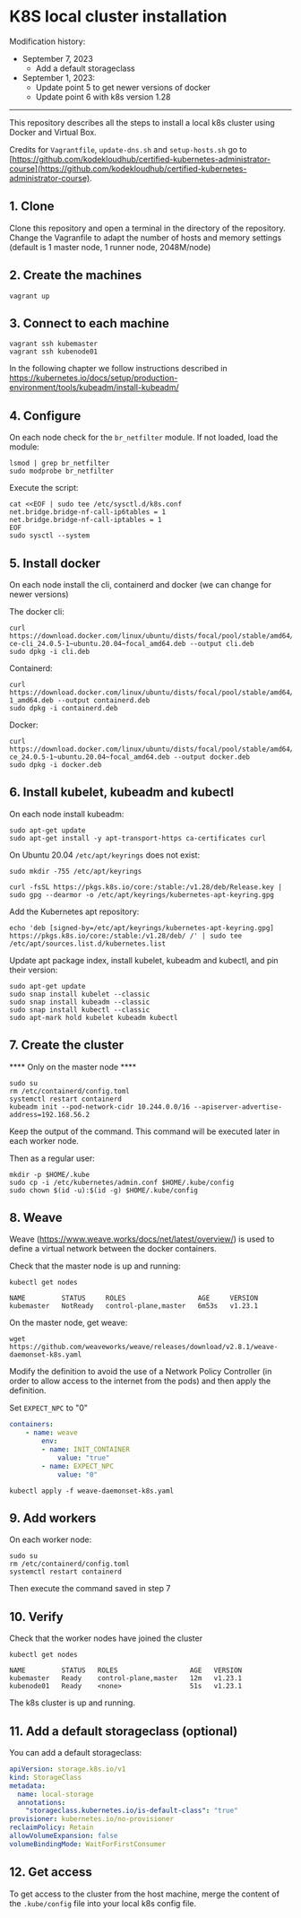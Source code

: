 # K8S local cluster installation

Modification history:
- September 7, 2023
    - Add a default storageclass
- September 1, 2023: 
    - Update point 5 to get newer versions of docker
    - Update point 6 with k8s version 1.28   
***
This repository describes all the steps to install a local k8s cluster using Docker and Virtual Box.

Credits for `Vagrantfile`, `update-dns.sh` and `setup-hosts.sh` go to [https://github.com/kodekloudhub/certified-kubernetes-administrator-course](https://github.com/kodekloudhub/certified-kubernetes-administrator-course).


## 1. Clone

Clone this repository and open a terminal in the directory of the repository.   
Change the Vagranfile to adapt the number of hosts and memory settings (default is 1 master node, 1 runner node, 2048M/node)

## 2.  Create the machines

```
vagrant up
```

## 3.  Connect to each machine

```
vagrant ssh kubemaster
vagrant ssh kubenode01
```

In the following chapter we follow instructions described in https://kubernetes.io/docs/setup/production-environment/tools/kubeadm/install-kubeadm/


## 4.  Configure

On each node check for the `br_netfilter` module. If not loaded, load the module:
```
lsmod | grep br_netfilter
sudo modprobe br_netfilter
```
Execute the script:
```
cat <<EOF | sudo tee /etc/sysctl.d/k8s.conf
net.bridge.bridge-nf-call-ip6tables = 1
net.bridge.bridge-nf-call-iptables = 1
EOF
sudo sysctl --system
```

## 5.  Install docker 

On each node install the cli, containerd and docker (we can change for newer versions)

The docker cli:
```
curl https://download.docker.com/linux/ubuntu/dists/focal/pool/stable/amd64/docker-ce-cli_24.0.5-1~ubuntu.20.04~focal_amd64.deb --output cli.deb
sudo dpkg -i cli.deb
```

Containerd:
```
curl https://download.docker.com/linux/ubuntu/dists/focal/pool/stable/amd64/containerd.io_1.6.9-1_amd64.deb --output containerd.deb
sudo dpkg -i containerd.deb
```

Docker:
```
curl https://download.docker.com/linux/ubuntu/dists/focal/pool/stable/amd64/docker-ce_24.0.5-1~ubuntu.20.04~focal_amd64.deb --output docker.deb
sudo dpkg -i docker.deb 
```

## 6. Install kubelet, kubeadm and kubectl

On each node install kubeadm:
```
sudo apt-get update
sudo apt-get install -y apt-transport-https ca-certificates curl
```

On Ubuntu 20.04 `/etc/apt/keyrings` does not exist:
```
sudo mkdir -755 /etc/apt/keyrings
```

```
curl -fsSL https://pkgs.k8s.io/core:/stable:/v1.28/deb/Release.key | sudo gpg --dearmor -o /etc/apt/keyrings/kubernetes-apt-keyring.gpg
```



Add the Kubernetes apt repository:
```
echo 'deb [signed-by=/etc/apt/keyrings/kubernetes-apt-keyring.gpg] https://pkgs.k8s.io/core:/stable:/v1.28/deb/ /' | sudo tee /etc/apt/sources.list.d/kubernetes.list
```

Update apt package index, install kubelet, kubeadm and kubectl, and pin their version:
```
sudo apt-get update
sudo snap install kubelet --classic
sudo snap install kubeadm --classic
sudo snap install kubectl --classic
sudo apt-mark hold kubelet kubeadm kubectl
```

## 7.  Create the cluster

**** Only on the master node ****

```
sudo su
rm /etc/containerd/config.toml
systemctl restart containerd
kubeadm init --pod-network-cidr 10.244.0.0/16 --apiserver-advertise-address=192.168.56.2
```
Keep the output of the command. This command will be executed later in each worker node.


Then as a regular user:
```
mkdir -p $HOME/.kube
sudo cp -i /etc/kubernetes/admin.conf $HOME/.kube/config
sudo chown $(id -u):$(id -g) $HOME/.kube/config
```

## 8.  Weave

Weave (https://www.weave.works/docs/net/latest/overview/) is used to define a virtual network between the docker containers.

Check that the master node is up and running:
```
kubectl get nodes

NAME         STATUS     ROLES                  AGE     VERSION
kubemaster   NotReady   control-plane,master   6m53s   v1.23.1
```

On the master node, get weave:

```
wget https://github.com/weaveworks/weave/releases/download/v2.8.1/weave-daemonset-k8s.yaml
```

Modify the definition to avoid the use of a Network Policy Controller (in order to allow access to the internet from the pods) and then apply the definition.  

Set `EXPECT_NPC` to "0"

```yaml
containers:
    - name: weave
        env:
        - name: INIT_CONTAINER
            value: "true"
        - name: EXPECT_NPC
            value: "0"
```

```
kubectl apply -f weave-daemonset-k8s.yaml
```

## 9.  Add workers

On each worker node:
```
sudo su
rm /etc/containerd/config.toml
systemctl restart containerd
```

Then execute the command saved in step 7

## 10. Verify

Check that the worker nodes have joined the cluster
```
kubectl get nodes

NAME         STATUS   ROLES                  AGE   VERSION
kubemaster   Ready    control-plane,master   12m   v1.23.1
kubenode01   Ready    <none>                 51s   v1.23.1
```

The k8s cluster is up and running.

## 11. Add a default storageclass (optional)

You can add a default storageclass:
```yaml
apiVersion: storage.k8s.io/v1
kind: StorageClass
metadata:
  name: local-storage
  annotations:
    "storageclass.kubernetes.io/is-default-class": "true"
provisioner: kubernetes.io/no-provisioner
reclaimPolicy: Retain
allowVolumeExpansion: false
volumeBindingMode: WaitForFirstConsumer
```

## 12. Get access

To get access to the cluster from the host machine, merge the content of the `.kube/config` file into your local k8s config file.


